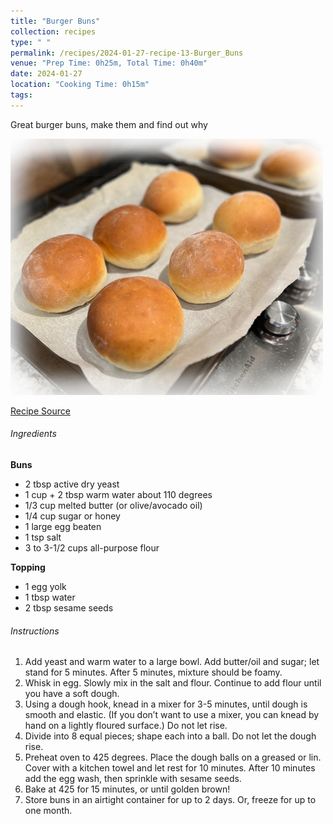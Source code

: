 ```yaml
---
title: "Burger Buns"
collection: recipes
type: " "
permalink: /recipes/2024-01-27-recipe-13-Burger_Buns
venue: "Prep Time: 0h25m, Total Time: 0h40m"
date: 2024-01-27
location: "Cooking Time: 0h15m"
tags: 
---
```


Great burger buns, make them and find out why

![Burger Buns](/images/Recipes_Burger_Buns.jpg)

[Recipe Source](https://www.instagram.com/p/C2Shd6lRsNj/?utm_source=qr)

###### Ingredients

**Buns**

- 2 tbsp active dry yeast
- 1 cup + 2 tbsp warm water about 110 degrees
- 1/3 cup melted butter (or olive/avocado oil)
- 1/4 cup sugar or honey
- 1 large egg beaten
- 1 tsp salt
- 3 to 3-1/2 cups all-purpose flour

**Topping**

- 1 egg yolk
- 1 tbsp water
- 2 tbsp sesame seeds


###### Instructions

1. Add yeast and warm water to a large bowl. Add butter/oil and sugar; let stand for 5 minutes. After 5 minutes, mixture should be foamy.
2. Whisk in egg. Slowly mix in the salt and flour. Continue to add flour until you have a soft dough.
3. Using a dough hook, knead in a mixer for 3-5 minutes, until dough is smooth and elastic. (If you don’t want to use a mixer, you can knead by hand on a lightly floured surface.) Do not let rise. 
4. Divide into 8 equal pieces; shape each into a ball. Do not let the dough rise.
5. Preheat oven to 425 degrees. Place the dough balls on a greased or lin. Cover with a kitchen towel and let rest for 10 minutes. After 10 minutes add the egg wash, then sprinkle with sesame seeds.
6. Bake at 425 for 15 minutes, or until golden brown!
7. Store buns in an airtight container for up to 2 days. Or, freeze for up to one month.
